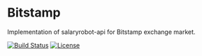 # Bitstamp
Implementation of salaryrobot-api for Bitstamp exchange market.  

[![Build Status](https://travis-ci.org/tonda100/bitstamp.svg?branch=dev)](https://travis-ci.org/tonda100/bitstamp)
[![License](https://img.shields.io/badge/License-Apache%202.0-blue.svg)](https://opensource.org/licenses/Apache-2.0)
